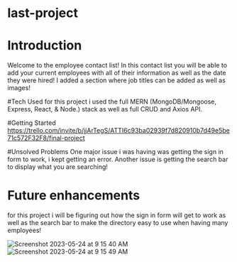 # last-project

# Introduction
Welcome to the employee contact list! In this contact list you will be able to add your current employees with all of their information as well as the date they were hired! I added a section where job titles can be added as well as images!

#Tech Used
for this project i used the full MERN (MongoDB/Mongoose, Express, React, & Node.) stack as well as full CRUD and Axios API.

#Getting Started
https://trello.com/invite/b/jjArTegS/ATTI6c93ba02939f7d820910b7d49e5be71c572F32F8/final-project

#Unsolved Problems
One major issue i was having was getting the sign in form to work, i kept getting an error.
Another issue is getting the search bar to display what you are searching!

# Future enhancements
for this project i will be figuring out how the sign in form will get to work as well as the search bar to make the directory easy to use when having many employees!


![Screenshot 2023-05-24 at 9 15 40 AM](https://github.com/brayancx/last-project/assets/124294756/a26f9aff-3d3d-4bc3-832f-64e495c71d5c)
![Screenshot 2023-05-24 at 9 15 49 AM](https://github.com/brayancx/last-project/assets/124294756/414ddb81-e11e-4674-ae69-a51ab212a459)



